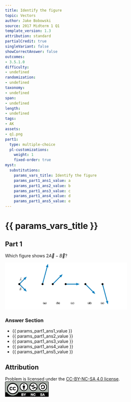 ```yaml
---
title: Identify the figure
topic: Vectors
author: Jake Bobowski
source: 2017 Midterm 1 Q1
template_version: 1.3
attribution: standard
partialCredit: true
singleVariant: false
showCorrectAnswer: false
outcomes:
- 3.5.1.0
difficulty:
- undefined
randomization:
- undefined
taxonomy:
- undefined
span:
- undefined
length:
- undefined
tags:
- AK
assets:
- q1.png
part1:
  type: multiple-choice
  pl-customizations:
    weight: 1
    fixed-order: true
myst:
  substitutions:
    params_vars_title: Identify the figure
    params_part1_ans1_value: a
    params_part1_ans2_value: b
    params_part1_ans3_value: c
    params_part1_ans4_value: d
    params_part1_ans5_value: e
---
```

# {{ params_vars_title }}

## Part 1

Which figure shows $2 \overrightarrow{A} - \overrightarrow{B}$?

<img src="q1.png" alt= "The initial figure shows two arrows, one pointing 45 degrees above the horizontal, and one pointing 45 degrees below the horizontal. Arrow A points 80 degrees above the horizontal, Arrow B points 45 degrees above the horizontal, Arrow C is horizontal, Arrow D points 45 degrees below the horizontal, Arrow e points 80 degrees below the horizontal." width = 400px>

### Answer Section

- {{ params_part1_ans1_value }}
- {{ params_part1_ans2_value }}
- {{ params_part1_ans3_value }}
- {{ params_part1_ans4_value }}
- {{ params_part1_ans5_value }}

## Attribution

Problem is licensed under the [CC-BY-NC-SA 4.0 license](https://creativecommons.org/licenses/by-nc-sa/4.0/).<br> ![The Creative Commons 4.0 license requiring attribution-BY, non-commercial-NC, and share-alike-SA license.](https://raw.githubusercontent.com/firasm/bits/master/by-nc-sa.png)